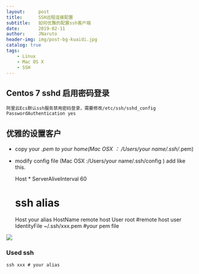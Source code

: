```yaml
---
layout:     post
title:      SSH远程连接配置
subtitle:   如何优雅的配置ssh客户端
date:       2019-02-11
author:     JNaruto
header-img: img/post-bg-kuaidi.jpg
catalog: true
tags:
    - Linux
    - Mac OS X
    - SSH
---
```


## Centos 7 sshd 启用密码登录
	阿里云Ecs默认ssh服务禁用密码登录，需要修改/etc/ssh/sshd_config
  	PasswordAuthentication yes
## 优雅的设置客户

  - copy your *.pem to your home(Mac OSX ： /Users/your name/.ssh/*.pem)
  - modify config file (Mac OSX :/Users/your name/.ssh/config ) add like this. 

  	Host *
    	ServerAliveInterval 60
  	# ssh alias
  	Host your alias
  	HostName remote host
  	User	root #remote host user
  	IdentityFile ~/.ssh/xxx.pem #your pem file

![](https://jnaruto.github.io/docs/images/2019/2019-02-11_13-04-58.png?raw=true)

### Used ssh
  	ssh xxx # your alias
